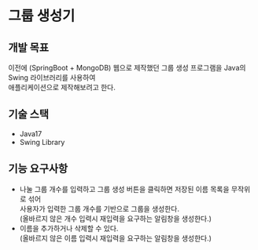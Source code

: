 # 그룹 생성기

## 개발 목표

이전에 (SpringBoot + MongoDB) 웹으로 제작했던 그룹 생성 프로그램을 Java의 Swing 라이브러리를 사용하여  
애플리케이션으로 제작해보려고 한다.

## 기술 스택

- Java17
- Swing Library

## 기능 요구사항

- 나눌 그룹 개수를 입력하고 그룹 생성 버튼을 클릭하면 저장된 이름 목록을 무작위로 섞어  
사용자가 입력한 그룹 개수를 기반으로 그룹을 생성한다.  
(올바르지 않은 개수 입력시 재입력을 요구하는 알림창을 생성한다.)
- 이름을 추가하거나 삭제할 수 있다.  
(올바르지 않은 이름 입력시 재입력을 요구하는 알림창을 생성한다.)
